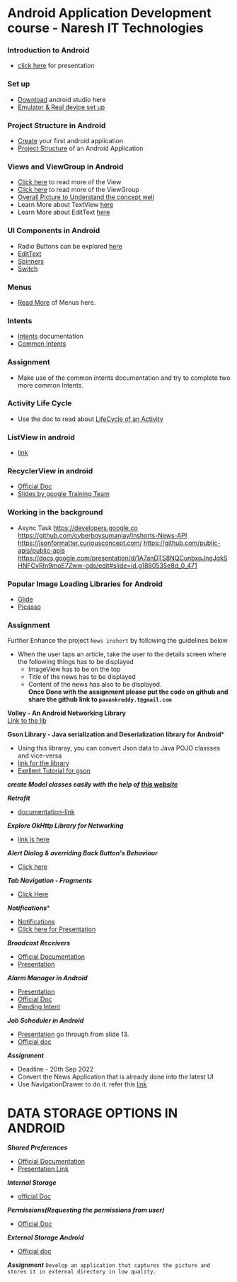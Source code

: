 # Android Application Development course - Naresh IT Technologies
### Introduction to Android
- [click here](https://docs.google.com/presentation/d/1U0gU4AJi5bqC8q0zij6Hx085mFag3SK48XLe9RvSsu8/edit?usp=sharing) for presentation

### Set up
- [Download](https://developer.android.com/studio?gclid=CjwKCAjw5s6WBhA4EiwACGncZdet49tCqLRS3md9q5rDbPW8zmj2pQ4mexuWAdv0KWNxQ54oB3JWoBoCYaEQAvD_BwE&gclsrc=aw.ds) android studio here
- [Emulator & Real device set up](https://developer.android.com/studio/run/emulator)

### Project Structure in Android
- [Create](https://developer.android.com/studio/projects/create-project) your first android application
- [Project Structure](https://developer.android.com/studio/projects#:~:text=Configure%20Your%20Build.-,Project%20structure%20settings,NDK%20that%20your%20project%20uses.) of an Android Application

### Views and ViewGroup in Android
- [Click here](https://developer.android.com/reference/android/view/View) to read more of the View
- [Click here](https://developer.android.com/reference/android/view/ViewGroup) to read more of the ViewGroup
- [Overall Picture to Understand the concept well](https://drive.google.com/file/d/1_YBPSC1hDbb8da8SIr8KATVjtDr6Pzpf/view?usp=sharing)
- Learn More about TextView [here](https://developer.android.com/reference/android/widget/TextView)
- Learn More about EditText [here](https://developer.android.com/reference/android/widget/EditText)

### UI Components in Android
- Radio Buttons can be explored [here](https://developer.android.com/guide/topics/ui/controls/radiobutton)
- [EditText](https://developer.android.com/reference/android/widget/EditText)
- [Spinners](https://developer.android.com/guide/topics/ui/controls/spinner#:~:text=Spinners%20provide%20a%20quick%20way,layout%20with%20the%20Spinner%20object.)
- [Switch](https://developer.android.com/reference/android/widget/Switch#:~:text=A%20Switch%20is%20a%20two,if%20it%20were%20a%20checkbox.)

### Menus
- [Read More](https://developer.android.com/guide/topics/ui/menus) of Menus here.

### Intents
- [Intents](https://developer.android.com/guide/components/intents-filters) documentation
- [Common Intents](https://developer.android.com/guide/components/intents-common)

### Assignment 
- Make use of the common intents documentation and try to complete two more common Intents.

### Activity Life Cycle
- Use the doc to read about [LifeCycle of an Activity](https://developer.android.com/guide/components/activities/activity-lifecycle)

### ListView in android
- [link](https://developer.android.com/reference/android/widget/ListView)

### RecyclerView in android
- [Official Doc](https://developer.android.com/jetpack/androidx/releases/recyclerview)
- [Slides by google Training Team](https://docs.google.com/presentation/d/1tLLYBSGl9d8nHc_88007kTOZvXdSY0oqIRF3APIgm34/edit?usp=drive_web&ouid=110137796523185973640)

### Working in the background
- Async Task
https://developers.google.co
https://github.com/cyberboysumanjay/Inshorts-News-API
https://jsonformatter.curiousconcept.com/
https://github.com/public-apis/public-apis
https://docs.google.com/presentation/d/1A7anDTS8NQCunbxoJnqJqkSHNFCvRIn9moE7Zww-gds/edit#slide=id.g1880535e8d_0_471

### Popular Image Loading Libraries for Android
- [Glide](https://github.com/bumptech/glide)
- [Picasso](https://square.github.io/picasso/)

### Assignment
Further Enhance the project ```News inshort``` by following the guidelines below
  - When the user taps an article, take the user to the details screen where the following things has to  be displayed
      - ImageView has to be on the top
      - Title of the news has to be displayed
      - Content of the news has also to be displayed.   
**Once Done with the assignment please put the code on github and share the github link to ```pavankreddy.t@gmail.com```**
      

**Volley - An Android Networking Library**   
[Link to the lib](https://google.github.io/volley/)

**Gson Library - Java serialization and Deserialization library for Android***
- Using this libraray, you can convert Json data to Java POJO classses and vice-versa
- [link for the library](https://github.com/google/gson)
- [Exellent Tutorial for gson](https://futurestud.io/tutorials/gson-getting-started-with-java-json-serialization-deserialization)

***create Model classes easily with the help of [this website](https://www.jsonschema2pojo.org/)***

***Retrofit*** 
- [documentation-link](https://square.github.io/retrofit/)

***Explore OkHttp Library for Networking***
- [link is here](https://square.github.io/okhttp/)

***Alert Dialog & overriding Back Button's Behaviour***
- [Click here](https://developer.android.com/reference/android/app/AlertDialog)

***Tab Navigation - Fragments***
- [Click Here](https://developer.android.com/guide/navigation/navigation-custom-back)

***Notifications****
- [Notifications](https://developer.android.com/develop/ui/views/notifications)
- [Click here for Presentation](https://docs.google.com/presentation/d/1Ch8DeXY5D2xpZ5248x_X-_2eycRW7emzdSHMur32Dg0/edit#slide=id.g3a6358ac69_0_103)

***Broadcast Receivers***
- [Official Documentation](https://developer.android.com/guide/components/broadcasts)
- [Presentation](https://docs.google.com/presentation/d/1qF9Yeau7uHIP7_aOHWgPU_RnfxACZzGyAZIzcJWz0R0/edit#slide=id.g3d58933c91_0_73)

***Alarm Manager in Android***
- [Presentation](https://docs.google.com/presentation/d/1Xz5TVqIsKWR2J1-OdZHrSh3mE52AIAWeVhhVNkVdnQE/edit#slide=id.g18e5d42159_0_473)
- [Official Doc](https://developer.android.com/reference/android/app/AlarmManager)
- [Pending Intent](https://developer.android.com/reference/android/app/PendingIntent)

***Job Scheduler in Android***
- [Presentation](https://docs.google.com/presentation/d/1jWZ10wsLZTPhTl2jcPpa-PpkIbfJAeoVKfUv-eQoSCk/edit#slide=id.g18e75634d0_0_172) go through from slide 13.
- [Official doc](https://developer.android.com/reference/android/app/job/JobScheduler)

***Assignment***
- Deadline - 20th Sep 2022
- Convert the News Application that is already done into the latest UI
- Use NavigationDrawer to do it. refer this [link](https://developer.android.com/guide/navigation/navigation-ui?gclid=Cj0KCQjwvZCZBhCiARIsAPXbajvwC5a_KWe8MarIIQwB4TW2XBF3QoSqyEOsCaxLfjn75XOO5GBjZJoaApOeEALw_wcB&gclsrc=aw.ds)

# DATA STORAGE OPTIONS IN ANDROID

***Shared Preferences***
- [Official Documentation](https://developer.android.com/training/data-storage/shared-preferences)
- [Presentation Link](https://docs.google.com/presentation/d/1PGCQS6Z4a9c6zWWG8vWgLByxIdy41Hu5cucvZzRVsEI/edit#slide=id.g116d7d9d49_3_13)

***Internal Storage***
- [official Doc](https://developer.android.com/training/data-storage)

***Permissions(Requesting the permissions from user)***
- [Official Doc](https://developer.android.com/guide/topics/permissions/overview)

***External Storage Android***
- [Official doc](https://developer.android.com/training/data-storage)

***Assignment***
```Develop an application that captures the picture and stores it in external directory in low quality.```
